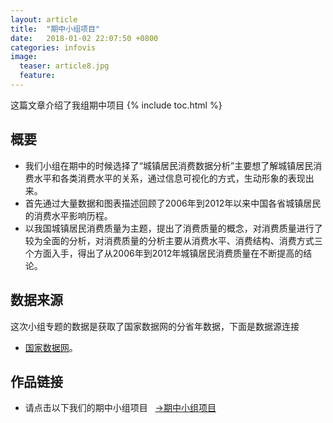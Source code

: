 ```yaml
---
layout: article
title:  "期中小组项目"
date:   2018-01-02 22:07:50 +0800
categories: infovis
image:
  teaser: article8.jpg
  feature: 
---
```

这篇文章介绍了我组期中项目
{% include toc.html %}

## 概要
- 我们小组在期中的时候选择了“城镇居民消费数据分析”主要想了解城镇居民消费水平和各类消费水平的关系，通过信息可视化的方式，生动形象的表现出来。
- 首先通过大量数据和图表描述回顾了2006年到2012年以来中国各省城镇居民的消费水平影响历程。
- 以我国城镇居民消费质量为主题，提出了消费质量的概念，对消费质量进行了较为全面的分析，对消费质量的分析主要从消费水平、消费结构、消费方式三个方面入手，得出了从2006年到2012年城镇居民消费质量在不断提高的结论。

## 数据来源
这次小组专题的数据是获取了国家数据网的分省年数据，下面是数据源连接</br>
- [国家数据网](http://data.stats.gov.cn/easyquery.htm?cn=E0103)。

## 作品链接
 + 请点击以下我们的期中小组项目
   [→期中小组项目]( https://a917464280.github.io/infovis/qizhongxiangmu/index.html)
